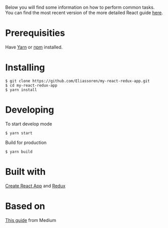 
Below you will find some information on how to perform common tasks.<br>
You can find the most recent version of the more detailed React guide [here](https://github.com/facebookincubator/create-react-app/blob/master/packages/react-scripts/template/README.md).
# Prerequisities
Have [Yarn](https://yarnpkg.com/lang/en/) or [npm](https://www.npmjs.com/) installed.

# Installing
    $ git clone https://github.com/Eliassoren/my-react-redux-app.git 
    $ cd my-react-redux-app
    $ yarn install
    
# Developing
To start develop mode

    $ yarn start
    
Build for production

    $ yarn build
    
# Built with 
[Create React App](https://github.com/facebookincubator/create-react-app)
and [Redux](https://redux.js.org/)

# Based on
[This guide](https://medium.com/@notrab/getting-started-with-create-react-app-redux-react-router-redux-thunk-d6a19259f71f) from Medium
    
